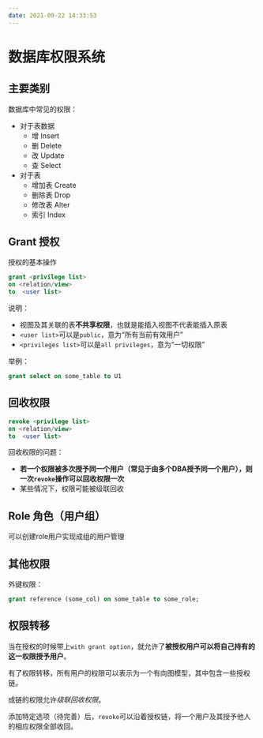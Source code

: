 ```yaml
---
date: 2021-09-22 14:33:53
---
```


# 数据库权限系统
## 主要类别
数据库中常见的权限：
- 对于表数据
  - 增 Insert
  - 删 Delete
  - 改 Update
  - 查 Select
- 对于表
  - 增加表 Create
  - 删除表 Drop
  - 修改表 Alter
  - 索引 Index

## Grant 授权

授权的基本操作

```sql
grant <privilege list>
on <relation/view>
to  <user list>
```

说明：
- 视图及其关联的表**不共享权限**，也就是能插入视图不代表能插入原表
- `<user list>`可以是`public`，意为“所有当前有效用户”
- `<privileges list>`可以是`all privileges`，意为“一切权限”

举例：
```sql
grant select on some_table to U1
```

## 回收权限
```sql
revoke <privilege list>
on <relation/view>
to  <user list>
```

回收权限的问题：
- **若一个权限被多次授予同一个用户（常见于由多个DBA授予同一个用户），则一次`revoke`操作可以回收权限一次**
- 某些情况下，权限可能被级联回收

## Role 角色（用户组）
可以创建role用户实现成组的用户管理

## 其他权限
外键权限：
```sql
grant reference (some_col) on some_table to some_role;
```

## 权限转移
当在授权的时候带上`with grant option`，就允许了**被授权用户可以将自己持有的这一权限授予用户**。

有了权限转移，所有用户的权限可以表示为一个有向图模型，其中包含一些授权链。

成链的权限允许*级联回收权限*。

添加特定选项（待完善）后，`revoke`可以沿着授权链，将一个用户及其授予他人的相应权限全部收回。